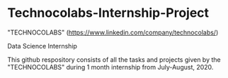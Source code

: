 # Technocolabs-Internship-Project

"TECHNOCOLABS" (https://www.linkedin.com/company/technocolabs/) 

Data Science Internship

This github respository consists of all the tasks and projects given by the "TECHNOCOLABS" during 1 month internship from July-August, 2020.
